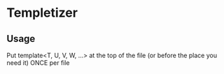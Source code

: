 # Templetizer

## Usage
Put template<T, U, V, W, ...> at the top of the file (or before the place you need it) ONCE per file
